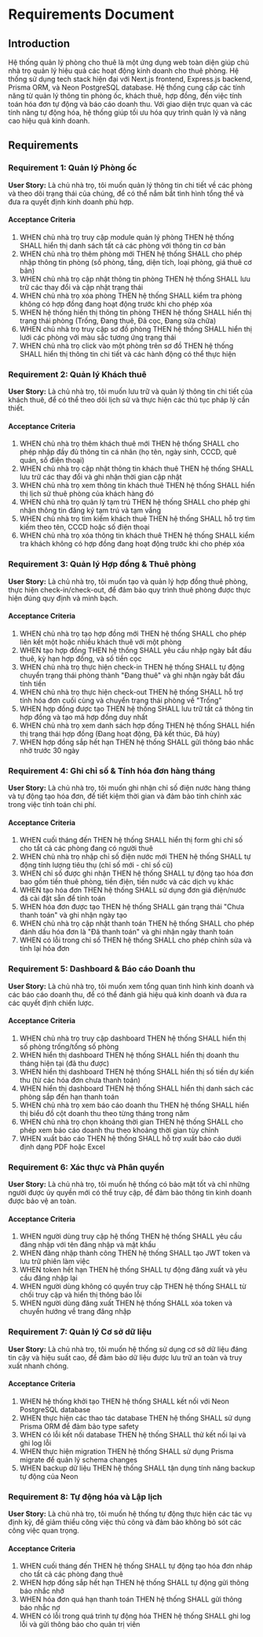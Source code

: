 # Requirements Document

## Introduction

Hệ thống quản lý phòng cho thuê là một ứng dụng web toàn diện giúp chủ nhà trọ quản lý hiệu quả các hoạt động kinh doanh cho thuê phòng. Hệ thống sử dụng tech stack hiện đại với Next.js frontend, Express.js backend, Prisma ORM, và Neon PostgreSQL database. Hệ thống cung cấp các tính năng từ quản lý thông tin phòng ốc, khách thuê, hợp đồng, đến việc tính toán hóa đơn tự động và báo cáo doanh thu. Với giao diện trực quan và các tính năng tự động hóa, hệ thống giúp tối ưu hóa quy trình quản lý và nâng cao hiệu quả kinh doanh.

## Requirements

### Requirement 1: Quản lý Phòng ốc

**User Story:** Là chủ nhà trọ, tôi muốn quản lý thông tin chi tiết về các phòng và theo dõi trạng thái của chúng, để có thể nắm bắt tình hình tổng thể và đưa ra quyết định kinh doanh phù hợp.

#### Acceptance Criteria

1. WHEN chủ nhà trọ truy cập module quản lý phòng THEN hệ thống SHALL hiển thị danh sách tất cả các phòng với thông tin cơ bản
2. WHEN chủ nhà trọ thêm phòng mới THEN hệ thống SHALL cho phép nhập thông tin phòng (số phòng, tầng, diện tích, loại phòng, giá thuê cơ bản)
3. WHEN chủ nhà trọ cập nhật thông tin phòng THEN hệ thống SHALL lưu trữ các thay đổi và cập nhật trạng thái
4. WHEN chủ nhà trọ xóa phòng THEN hệ thống SHALL kiểm tra phòng không có hợp đồng đang hoạt động trước khi cho phép xóa
5. WHEN hệ thống hiển thị thông tin phòng THEN hệ thống SHALL hiển thị trạng thái phòng (Trống, Đang thuê, Đã cọc, Đang sửa chữa)
6. WHEN chủ nhà trọ truy cập sơ đồ phòng THEN hệ thống SHALL hiển thị lưới các phòng với màu sắc tương ứng trạng thái
7. WHEN chủ nhà trọ click vào một phòng trên sơ đồ THEN hệ thống SHALL hiển thị thông tin chi tiết và các hành động có thể thực hiện

### Requirement 2: Quản lý Khách thuê

**User Story:** Là chủ nhà trọ, tôi muốn lưu trữ và quản lý thông tin chi tiết của khách thuê, để có thể theo dõi lịch sử và thực hiện các thủ tục pháp lý cần thiết.

#### Acceptance Criteria

1. WHEN chủ nhà trọ thêm khách thuê mới THEN hệ thống SHALL cho phép nhập đầy đủ thông tin cá nhân (họ tên, ngày sinh, CCCD, quê quán, số điện thoại)
2. WHEN chủ nhà trọ cập nhật thông tin khách thuê THEN hệ thống SHALL lưu trữ các thay đổi và ghi nhận thời gian cập nhật
3. WHEN chủ nhà trọ xem thông tin khách thuê THEN hệ thống SHALL hiển thị lịch sử thuê phòng của khách hàng đó
4. WHEN chủ nhà trọ quản lý tạm trú THEN hệ thống SHALL cho phép ghi nhận thông tin đăng ký tạm trú và tạm vắng
5. WHEN chủ nhà trọ tìm kiếm khách thuê THEN hệ thống SHALL hỗ trợ tìm kiếm theo tên, CCCD hoặc số điện thoại
6. WHEN chủ nhà trọ xóa thông tin khách thuê THEN hệ thống SHALL kiểm tra khách không có hợp đồng đang hoạt động trước khi cho phép xóa

### Requirement 3: Quản lý Hợp đồng & Thuê phòng

**User Story:** Là chủ nhà trọ, tôi muốn tạo và quản lý hợp đồng thuê phòng, thực hiện check-in/check-out, để đảm bảo quy trình thuê phòng được thực hiện đúng quy định và minh bạch.

#### Acceptance Criteria

1. WHEN chủ nhà trọ tạo hợp đồng mới THEN hệ thống SHALL cho phép liên kết một hoặc nhiều khách thuê với một phòng
2. WHEN tạo hợp đồng THEN hệ thống SHALL yêu cầu nhập ngày bắt đầu thuê, kỳ hạn hợp đồng, và số tiền cọc
3. WHEN chủ nhà trọ thực hiện check-in THEN hệ thống SHALL tự động chuyển trạng thái phòng thành "Đang thuê" và ghi nhận ngày bắt đầu tính tiền
4. WHEN chủ nhà trọ thực hiện check-out THEN hệ thống SHALL hỗ trợ tính hóa đơn cuối cùng và chuyển trạng thái phòng về "Trống"
5. WHEN hợp đồng được tạo THEN hệ thống SHALL lưu trữ tất cả thông tin hợp đồng và tạo mã hợp đồng duy nhất
6. WHEN chủ nhà trọ xem danh sách hợp đồng THEN hệ thống SHALL hiển thị trạng thái hợp đồng (Đang hoạt động, Đã kết thúc, Đã hủy)
7. WHEN hợp đồng sắp hết hạn THEN hệ thống SHALL gửi thông báo nhắc nhở trước 30 ngày

### Requirement 4: Ghi chỉ số & Tính hóa đơn hàng tháng

**User Story:** Là chủ nhà trọ, tôi muốn ghi nhận chỉ số điện nước hàng tháng và tự động tạo hóa đơn, để tiết kiệm thời gian và đảm bảo tính chính xác trong việc tính toán chi phí.

#### Acceptance Criteria

1. WHEN cuối tháng đến THEN hệ thống SHALL hiển thị form ghi chỉ số cho tất cả các phòng đang có người thuê
2. WHEN chủ nhà trọ nhập chỉ số điện nước mới THEN hệ thống SHALL tự động tính lượng tiêu thụ (chỉ số mới - chỉ số cũ)
3. WHEN chỉ số được ghi nhận THEN hệ thống SHALL tự động tạo hóa đơn bao gồm tiền thuê phòng, tiền điện, tiền nước và các dịch vụ khác
4. WHEN tạo hóa đơn THEN hệ thống SHALL sử dụng đơn giá điện/nước đã cài đặt sẵn để tính toán
5. WHEN hóa đơn được tạo THEN hệ thống SHALL gán trạng thái "Chưa thanh toán" và ghi nhận ngày tạo
6. WHEN chủ nhà trọ cập nhật thanh toán THEN hệ thống SHALL cho phép đánh dấu hóa đơn là "Đã thanh toán" và ghi nhận ngày thanh toán
7. WHEN có lỗi trong chỉ số THEN hệ thống SHALL cho phép chỉnh sửa và tính lại hóa đơn

### Requirement 5: Dashboard & Báo cáo Doanh thu

**User Story:** Là chủ nhà trọ, tôi muốn xem tổng quan tình hình kinh doanh và các báo cáo doanh thu, để có thể đánh giá hiệu quả kinh doanh và đưa ra các quyết định chiến lược.

#### Acceptance Criteria

1. WHEN chủ nhà trọ truy cập dashboard THEN hệ thống SHALL hiển thị số phòng trống/tổng số phòng
2. WHEN hiển thị dashboard THEN hệ thống SHALL hiển thị doanh thu tháng hiện tại (đã thu được)
3. WHEN hiển thị dashboard THEN hệ thống SHALL hiển thị số tiền dự kiến thu (từ các hóa đơn chưa thanh toán)
4. WHEN hiển thị dashboard THEN hệ thống SHALL hiển thị danh sách các phòng sắp đến hạn thanh toán
5. WHEN chủ nhà trọ xem báo cáo doanh thu THEN hệ thống SHALL hiển thị biểu đồ cột doanh thu theo từng tháng trong năm
6. WHEN chủ nhà trọ chọn khoảng thời gian THEN hệ thống SHALL cho phép xem báo cáo doanh thu theo khoảng thời gian tùy chỉnh
7. WHEN xuất báo cáo THEN hệ thống SHALL hỗ trợ xuất báo cáo dưới định dạng PDF hoặc Excel

### Requirement 6: Xác thực và Phân quyền

**User Story:** Là chủ nhà trọ, tôi muốn hệ thống có bảo mật tốt và chỉ những người được ủy quyền mới có thể truy cập, để đảm bảo thông tin kinh doanh được bảo vệ an toàn.

#### Acceptance Criteria

1. WHEN người dùng truy cập hệ thống THEN hệ thống SHALL yêu cầu đăng nhập với tên đăng nhập và mật khẩu
2. WHEN đăng nhập thành công THEN hệ thống SHALL tạo JWT token và lưu trữ phiên làm việc
3. WHEN token hết hạn THEN hệ thống SHALL tự động đăng xuất và yêu cầu đăng nhập lại
4. WHEN người dùng không có quyền truy cập THEN hệ thống SHALL từ chối truy cập và hiển thị thông báo lỗi
5. WHEN người dùng đăng xuất THEN hệ thống SHALL xóa token và chuyển hướng về trang đăng nhập

### Requirement 7: Quản lý Cơ sở dữ liệu

**User Story:** Là chủ nhà trọ, tôi muốn hệ thống sử dụng cơ sở dữ liệu đáng tin cậy và hiệu suất cao, để đảm bảo dữ liệu được lưu trữ an toàn và truy xuất nhanh chóng.

#### Acceptance Criteria

1. WHEN hệ thống khởi tạo THEN hệ thống SHALL kết nối với Neon PostgreSQL database
2. WHEN thực hiện các thao tác database THEN hệ thống SHALL sử dụng Prisma ORM để đảm bảo type safety
3. WHEN có lỗi kết nối database THEN hệ thống SHALL thử kết nối lại và ghi log lỗi
4. WHEN thực hiện migration THEN hệ thống SHALL sử dụng Prisma migrate để quản lý schema changes
5. WHEN backup dữ liệu THEN hệ thống SHALL tận dụng tính năng backup tự động của Neon

### Requirement 8: Tự động hóa và Lập lịch

**User Story:** Là chủ nhà trọ, tôi muốn hệ thống tự động thực hiện các tác vụ định kỳ, để giảm thiểu công việc thủ công và đảm bảo không bỏ sót các công việc quan trọng.

#### Acceptance Criteria

1. WHEN cuối tháng đến THEN hệ thống SHALL tự động tạo hóa đơn nháp cho tất cả các phòng đang thuê
2. WHEN hợp đồng sắp hết hạn THEN hệ thống SHALL tự động gửi thông báo nhắc nhở
3. WHEN hóa đơn quá hạn thanh toán THEN hệ thống SHALL gửi thông báo nhắc nợ
4. WHEN có lỗi trong quá trình tự động hóa THEN hệ thống SHALL ghi log lỗi và gửi thông báo cho quản trị viên